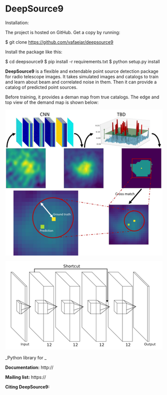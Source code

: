 DeepSource9
=======

Installation:

The project is hosted on GitHub. Get a copy by running:

$ git clone https://github.com/vafaeiar/deepsource9

Install the package like this:

$ cd deepsource9 $ pip install -r requirements.txt $ python setup.py install

**DeepSource9** is a flexible and extendable point source detection package for radio telescope images. It takes simulated images and catalogs to train and learn about beam and correlated noise in them. Then it can provide a catalog of predicted point sources.

Before training, it provides a deman map from true catalogs. The edge and top view of the demand map is shown below:

<p align="center">
  <img src="./images/ds9flow.jpg" width="800"/>
</p>


<p align="center">
  <img src="./images/Network_1.jpg" width="700"/>
</p>


_Python library for _


**Documentation:** http://

**Mailing list:** https://

**Citing DeepSource9:** 
